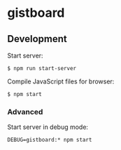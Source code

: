 # gistboard

## Development

Start server:

```
$ npm run start-server
```

Compile JavaScript files for browser:

```
$ npm start
```

### Advanced

Start server in debug mode:

```
DEBUG=gistboard:* npm start
```
